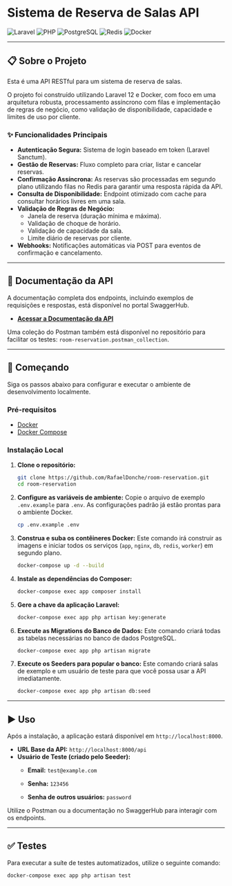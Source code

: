 # Sistema de Reserva de Salas API

![Laravel](https://img.shields.io/badge/Laravel-12.x-FF2D20?style=for-the-badge&logo=laravel)
![PHP](https://img.shields.io/badge/PHP-8.2%2B-777BB4?style=for-the-badge&logo=php)
![PostgreSQL](https://img.shields.io/badge/PostgreSQL-16-336791?style=for-the-badge&logo=postgresql)
![Redis](https://img.shields.io/badge/Redis-7.x-DC382D?style=for-the-badge&logo=redis)
![Docker](https://img.shields.io/badge/Docker-20.10%2B-2496ED?style=for-the-badge&logo=docker)

---

## 📋 Sobre o Projeto

Esta é uma API RESTful para um sistema de reserva de salas.

O projeto foi construído utilizando Laravel 12 e Docker, com foco em uma arquitetura robusta, processamento assíncrono com filas e implementação de regras de negócio, como validação de disponibilidade, capacidade e limites de uso por cliente.

### ✨ Funcionalidades Principais

-   **Autenticação Segura:** Sistema de login baseado em token (Laravel Sanctum).
-   **Gestão de Reservas:** Fluxo completo para criar, listar e cancelar reservas.
-   **Confirmação Assíncrona:** As reservas são processadas em segundo plano utilizando filas no Redis para garantir uma resposta rápida da API.
-   **Consulta de Disponibilidade:** Endpoint otimizado com cache para consultar horários livres em uma sala.
-   **Validação de Regras de Negócio:**
    -   Janela de reserva (duração mínima e máxima).
    -   Validação de choque de horário.
    -   Validação de capacidade da sala.
    -   Limite diário de reservas por cliente.
-   **Webhooks:** Notificações automáticas via POST para eventos de confirmação e cancelamento.

---

## 📖 Documentação da API

A documentação completa dos endpoints, incluindo exemplos de requisições e respostas, está disponível no portal SwaggerHub.

-   **[Acessar a Documentação da API](https://donchedev.portal.swaggerhub.com/room-reservation/docs/room-reservation-v-1-0-0)**

Uma coleção do Postman também está disponível no repositório para facilitar os testes: `room-reservation.postman_collection`.

---

## 🚀 Começando

Siga os passos abaixo para configurar e executar o ambiente de desenvolvimento localmente.

### Pré-requisitos

-   [Docker](https://www.docker.com/get-started)
-   [Docker Compose](https://docs.docker.com/compose/install/)

### Instalação Local

1.  **Clone o repositório:**
    ```bash
    git clone https://github.com/RafaelDonche/room-reservation.git
    cd room-reservation
    ```

2.  **Configure as variáveis de ambiente:**
    Copie o arquivo de exemplo `.env.example` para `.env`. As configurações padrão já estão prontas para o ambiente Docker.
    ```bash
    cp .env.example .env
    ```

3.  **Construa e suba os contêineres Docker:**
    Este comando irá construir as imagens e iniciar todos os serviços (`app`, `nginx`, `db`, `redis`, `worker`) em segundo plano.
    ```bash
    docker-compose up -d --build
    ```

4.  **Instale as dependências do Composer:**
    ```bash
    docker-compose exec app composer install
    ```

5.  **Gere a chave da aplicação Laravel:**
    ```bash
    docker-compose exec app php artisan key:generate
    ```

6.  **Execute as Migrations do Banco de Dados:**
    Este comando criará todas as tabelas necessárias no banco de dados PostgreSQL.
    ```bash
    docker-compose exec app php artisan migrate
    ```

7.  **Execute os Seeders para popular o banco:**
    Este comando criará salas de exemplo e um usuário de teste para que você possa usar a API imediatamente.
    ```bash
    docker-compose exec app php artisan db:seed
    ```

---

## ▶️ Uso

Após a instalação, a aplicação estará disponível em `http://localhost:8000`.

-   **URL Base da API:** `http://localhost:8000/api`
-   **Usuário de Teste (criado pelo Seeder):**
    -   **Email:** `test@example.com`
    -   **Senha:** `123456`

    -   **Senha de outros usuários:** `password`

Utilize o Postman ou a documentação no SwaggerHub para interagir com os endpoints.

---

## ✅ Testes

Para executar a suíte de testes automatizados, utilize o seguinte comando:

```bash
docker-compose exec app php artisan test
